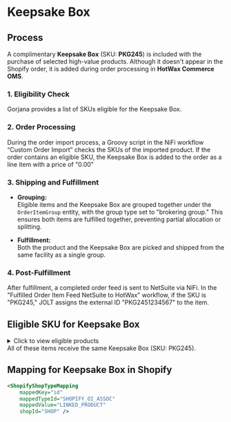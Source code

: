 # Keepsake Box 

## Process
A complimentary **Keepsake Box** (SKU: **PKG245**) is included with the purchase of selected high-value products. Although it doesn't appear in the Shopify order, it is added during order processing in **HotWax Commerce OMS**.

### 1. Eligibility Check
Gorjana provides a list of SKUs eligible for the Keepsake Box.

### 2. Order Processing
During the order import process, a Groovy script in the NiFi workflow “Custom Order Import” checks the SKUs of the imported product. If the order contains an eligible SKU, the Keepsake Box is added to the order as a line item with a price of "0.00"

### 3. Shipping and Fulfillment
- **Grouping:**  
  Eligible items and the Keepsake Box are grouped together under the `OrderItemGroup` entity, with the group type set to "brokering group." This ensures both items are fulfilled together, preventing partial allocation or splitting.

- **Fulfillment:**  
  Both the product and the Keepsake Box are picked and shipped from the same facility as a single group.
### 4. Post-Fulfillment
After fulfillment, a completed order feed is sent to NetSuite via NiFi. In the "Fulfilled Order Item Feed NetSuite to HotWax" workflow, if the SKU is "PKG245," JOLT assigns the external ID "PKG2451234567" to the item.

## Eligible SKU for Keepsake Box

<details>
<summary>Click to view eligible products</summary>

| **Product SKU**       | **Product Name**                                   |
|------------------------|---------------------------------------------------|
| 228-104-185-G         | Floating Diamond Flutter Necklace                 |
| 2210-106-185-G        | Floating Diamond Statement Necklace               |
| 228-101-185-G         | Diamond Solitaire 4 mm Necklace                  |
| 244-104-185-G         | Classic Diamond Emerald Necklace                  |
| 244-105-185-G         | Classic Diamond Pear Necklace                     |
| 244-106-185-G         | Elle Diamond Row Necklace                         |
| 223-100-G             | 14k Gold Parker Necklace                          |
| 2212-200-185-G        | Classic Diamond Tennis Bracelet 6 in.            |
| 2212-201-185-G        | Classic Diamond Tennis Bracelet 6.5 in.          |
| 2212-202-185-G        | Classic Diamond Tennis Bracelet 7 in.            |
| 2212-200-185-WG       | Classic Diamond Tennis Bracelet 6 in. (white gold)|
| 2212-201-185-WG       | Classic Diamond Tennis Bracelet 6.5 in. (white gold)|
| 2212-202-185-WG       | Classic Diamond Tennis Bracelet 7 in. (white gold)|
| 227-206-185-G         | Melbourne Diamond Tennis Bracelet 6 in.          |
| 227-205-185-G         | Melbourne Diamond Tennis Bracelet 6.5 in.        |
| 227-204-185-G         | Melbourne Diamond Tennis Bracelet 7 in.          |
| 227-206-185-WG        | Melbourne Diamond Tennis Bracelet 6 in. (white gold)|
| 227-205-185-WG        | Melbourne Diamond Tennis Bracelet 6.5 in. (white gold)|
| 227-204-185-WG        | Melbourne Diamond Tennis Bracelet 7 in. (white gold)|
| 228-202-185-G         | Classic Diamond Row Bracelet                     |
| 2310-202-185-G        | Floating Diamond Stationary Trio Bracelet        |
| 228-011-185-G         | Diamond Solitaire Stud 4mm                       |
| 228-012-185-G         | Diamond Solitaire Studs 4mm                      |
| 2310-3005-185-G       | Classic Diamond Eternity Ring (size 5)           |
| 2310-3006-185-G       | Classic Diamond Eternity Ring (size 6)           |
| 2310-3007-185-G       | Classic Diamond Eternity Ring (size 7)           |
| 2310-3008-185-G       | Classic Diamond Eternity Ring (size 8)           |
| 2310-3009-185-G       | Classic Diamond Eternity Ring (size 9)           |

</details>
All of these items receive the same Keepsake Box (SKU: PKG245).

## Mapping for Keepsake Box in Shopify
```xml
<ShopifyShopTypeMapping 
    mappedKey="id" 
    mappedTypeId="SHOPIFY_OI_ASSOC" 
    mappedValue="LINKED_PRODUCT" 
    shopId="SHOP" />

